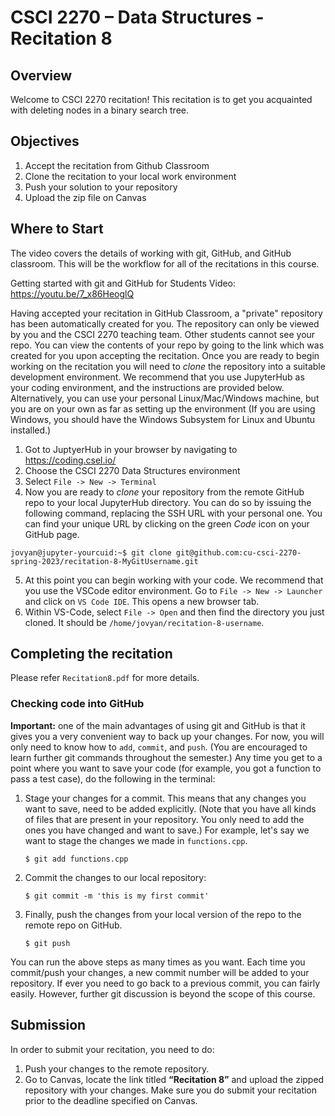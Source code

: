 # CSCI 2270 – Data Structures - Recitation 8
## Overview
Welcome to CSCI 2270 recitation! This recitation is to get you acquainted with deleting nodes in a binary search tree. 

## Objectives

1. Accept the recitation from Github Classroom
2. Clone the recitation to your local work environment
3. Push your solution to your repository
4. Upload the zip file on Canvas


## Where to Start
The video covers the details of working with git, GitHub, and GitHub classroom. This will be the workflow for all of the recitations in this course. 

Getting started with git and GitHub for Students Video: https://youtu.be/7_x86HeoglQ

Having accepted your recitation in GitHub Classroom, a "private" repository has been automatically created for you. The repository can only be viewed by you and the CSCI 2270 teaching team. Other students cannot see your repo. You can view the contents of your repo by going to the link which was created for you upon accepting the recitation. Once you are ready to begin working on the recitation you will need to *clone* the repository into a suitable development environment. We recommend that you use JupyterHub as your coding environment, and the instructions are provided below. Alternatively, you can use your personal Linux/Mac/Windows machine, but you are on your own as far as setting up the environment (If you are using Windows, you should have the Windows Subsystem for Linux and Ubuntu installed.)

1. Got to JuptyerHub in your browser by navigating to https://coding.csel.io/
2. Choose the CSCI 2270 Data Structures environment
3. Select `File -> New -> Terminal`
4. Now you are ready to *clone* your repository from the remote GitHub repo to your local JupyterHub directory. You can do so by issuing the following command, replacing the SSH URL with your personal one. You can find your unique URL by clicking on the green *Code* icon on your GitHub page.  
```console
jovyan@jupyter-yourcuid:~$ git clone git@github.com:cu-csci-2270-spring-2023/recitation-8-MyGitUsername.git
```
5. At this point you can begin working with your code. We recommend that you use the VSCode editor environment. Go to `File -> New -> Launcher` and click on `VS Code IDE`. This opens a new browser tab.
6. Within VS-Code, select `File -> Open` and then find the directory you just cloned. It should be `/home/jovyan/recitation-8-username`.

## Completing the recitation
Please refer `Recitation8.pdf` for more details.

### Checking code into GitHub
**Important:** one of the main advantages of using git and GitHub is that it gives you a very convenient way to back up your changes. For now, you will only need to know how to `add`, `commit`, and `push`.  (You are encouraged to learn further git commands throughout the semester.) Any time you get to a point where you want to save your code (for example, you got a function to pass a test case), do the following in the terminal:
1. Stage your changes for a commit. This means that any changes you want to save, need to be added explicitly. (Note that you have all kinds of files that are present in your repository. You only need to add the ones you have changed and want to save.) For example, let's say we want to stage the changes we made in `functions.cpp`. 
    ```console
    $ git add functions.cpp
    ```
2. Commit the changes to our local repository:
    ```console
    $ git commit -m 'this is my first commit'
    ```
3. Finally, push the changes from your local version of the repo to the remote repo on GitHub. 
    ```console
    $ git push
    ```
You can run the above steps as many times as you want. Each time you commit/push your changes, a new commit number will be added to your repository. If ever you need to go back to a previous commit, you can fairly easily. However, further git discussion is beyond the scope of this course.

## Submission
In order to submit your recitation, you need to do:

1. Push your changes to the remote repository.
2. Go to Canvas, locate the link titled **“Recitation 8”** and upload the zipped repository with your changes. Make sure you do submit your recitation prior to the deadline specified on Canvas.

